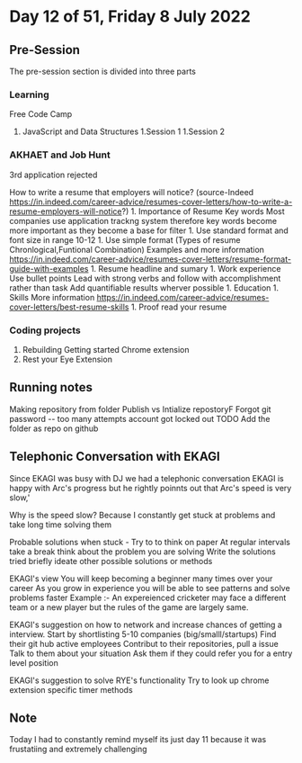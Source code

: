 #  Day 12 of 51, Friday 8 July 2022

## Pre-Session 

The pre-session section is divided into three parts 

### Learning
Free Code Camp
  1.  JavaScript and Data Structures 
    1.Session 1
    1.Session 2

### AKHAET and Job Hunt
3rd application rejected

How to write a resume that employers will notice? (source-Indeed 
https://in.indeed.com/career-advice/resumes-cover-letters/how-to-write-a-resume-employers-will-notice?)
    1. Importance of Resume Key words
        Most companies use application trackng system therefore key words become more important as they become a base for filter
    1. Use standard format and font size in range 10-12
    1. Use simple format (Types of resume Chronlogical,Funtional Combination)
        Examples and more information https://in.indeed.com/career-advice/resumes-cover-letters/resume-format-guide-with-examples
    1. Resume headline and sumary
    1. Work experience
        Use bullet points
        Lead with strong verbs and follow with accomplishment rather than task
        Add quantifiable results wherver possible
    1. Education
    1. Skills
        More information https://in.indeed.com/career-advice/resumes-cover-letters/best-resume-skills
    1. Proof read your resume

### Coding projects
1. Rebuilding Getting started Chrome extension
1. Rest your Eye Extension

## Running notes
Making repository from folder
Publish vs Intialize repostoryF
Forgot git password -- too many attempts account got locked out
TODO Add the folder as repo on github

## Telephonic Conversation with EKAGI
Since EKAGI was busy with DJ we had a  telephonic conversation
EKAGI is happy with Arc's progress but he rightly poinnts out that Arc's speed is very slow,'

Why is the speed slow?
Because I constantly get stuck at problems and take long time solving them

Probable solutions when stuck - 
    Try to to think on paper
    At regular intervals take a break think about the problem you are solving
    Write the solutions tried briefly ideate other possible solutions or methods

EKAGI's view
You will keep becoming a beginner many times over your career 
As you grow in experience you will be able to see patterns and solve problems faster
Example :- An expereienced cricketer may face a different team or a new player but the rules of the game are largely same.

EKAGI's suggestion on how to network and increase chances of getting a interview.
 Start by shortlisting 5-10 companies (big/smalll/startups)
 Find their git hub active employees
 Contribut to their repositories, pull a issue
 Talk to them about your situation
 Ask them if they could refer you for a entry level position
 
EKAGI's suggestion to solve RYE's functionality
Try to look up chrome extension specific timer methods


## Note
Today I had to constantly remind myself its just day 11 because it was frustatiing and extremely challenging




